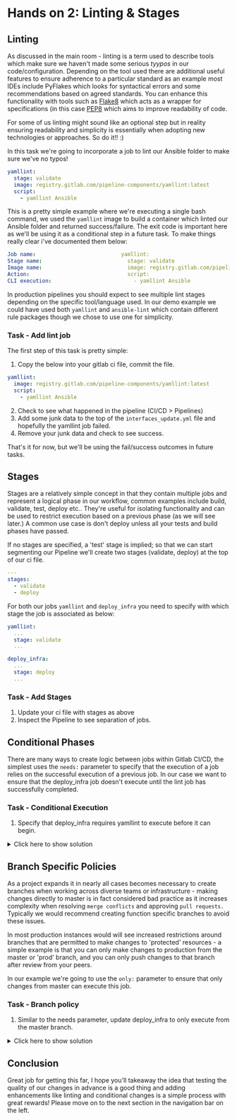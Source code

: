 # Hands on 2: Linting & Stages

## Linting

As discussed in the main room - linting is a term used to describe tools which make sure we haven't made some serious *tyypos* in our code/configuration. Depending on the tool used there are additional useful features to ensure adherence to a particular standard as an example most IDEs include PyFlakes which looks for syntactical errors and some recommendations based on agreed standards. You can enhance this functionality with tools such as [Flake8](https://flake8.pycqa.org/en/latest/index.html#quickstart) which acts as a wrapper for specifications (in this case [PEP8](https://peps.python.org/pep-0008/) which aims to improve readability of code.

For some of us linting might sound like an optional step but in reality ensuring readability and simplicity is essentially when adopting new technologies or approaches. So do it!! :)

In this task we're going to incorporate a job to lint our Ansible folder to make sure we've no typos!

```yml
yamllint:
  stage: validate
  image: registry.gitlab.com/pipeline-components/yamllint:latest
  script:
    - yamllint Ansible
```

This is a pretty simple example where we're executing a single bash command, we used the `yamllint` image to build a container which linted our Ansible folder and returned success/failure. The exit code is important here as we'll be using it as a conditional step in a future task. To make things really clear i've documented them below:

```yml
Job name:                           yamllint:
Stage name:                           stage: validate
Image name:                           image: registry.gitlab.com/pipeline-components/yamllint:latest
Action:                               script:
CLI execution:                          - yamllint Ansible
```

In production pipelines you should expect to see multiple lint stages depending on the specific tool/language used. In our demo example we could have used both `yamllint` and `ansible-lint` which contain different rule packages though we chose to use one for simplicity.

### Task - Add lint job

The first step of this task is pretty simple:

1. Copy the below into your gitlab ci file, commit the file.

```yml
yamllint:
  image: registry.gitlab.com/pipeline-components/yamllint:latest
  script:
    - yamllint Ansible
```

2. Check to see what happened in the pipeline (CI/CD > Pipelines)
3. Add some junk data to the top of the `interfaces_update.yml` file and hopefully the yamllint job failed.
4. Remove your junk data and check to see success.

That's it for now, but we'll be using the fail/success outcomes in future tasks.

## Stages

Stages are a relatively simple concept in that they contain multiple jobs and represent a logical phase in our workflow, common examples include build, validate, test, deploy etc.. They're useful for isolating functionality and can be used to restrict execution based on a previous phase (as we will see later.) A common use case is don't deploy unless all your tests and build phases have passed.

If no stages are specified, a 'test' stage is implied; so that we can start segmenting our Pipeline we'll create two stages (validate, deploy) at the top of our ci file.

```yml
---
stages:
  - validate
  - deploy
```

For both our jobs `yamllint` and `deploy_infra` you need to specify with which stage the job is associated as below:

```yml
yamllint:
  ...
  stage: validate
  ...

deploy_infra:
  ...
  stage: deploy
  ...
```

### Task - Add Stages

1. Update your ci file with stages as above
2. Inspect the Pipeline to see separation of jobs.

## Conditional Phases

There are many ways to create logic between jobs within Gitlab CI/CD, the simplest uses the `needs:` parameter to specify that the execution of a job relies on the successful execution of a previous job. In our case we want to ensure that the deploy_infra job doesn't execute until the lint job has successfully completed.

### Task - Conditional Execution

1. Specify that deploy_infra requires yamllint to execute before it can begin.

<details><summary>Click here to show solution</summary>

```yml linenums="1" title="Conditional Execution"
deploy_infra:
  stage: deploy
  script:
    - cd Ansible
    - ansible-playbook -i inventory -e 'devices=all' playbooks/interface_update.yml
  needs: 
    - yamllint    
```

</details>

## Branch Specific Policies

As a project expands it in nearly all cases becomes necessary to create branches when working across diverse teams or infrastructure - making changes directly to master is in fact considered bad practice as it increases complexity when resolving `merge conflicts` and approving `pull requests.` Typically we would recommend creating function specific branches to avoid these issues.

In most production instances would will see increased restrictions around branches that are permitted to make changes to 'protected' resources - a simple example is that you can only make changes to production from the master or 'prod' branch, and you can only push changes to that branch after review from your peers.

In our example we're going to use the `only:` parameter to ensure that only changes from master can execute this job.

### Task - Branch policy

1. Similar to the needs parameter, update deploy_infra to only execute from the master branch.

<details><summary>Click here to show solution</summary>

```yml linenums="1" title="Conditional Execution"
deploy_infra:
  stage: deploy
  script:
    - cd Ansible
    - ansible-playbook -i inventory -e 'devices=all' playbooks/interface_update.yml
  needs: 
    - yamllint    
  only:
    - master
```

</details>

## Conclusion

Great job for getting this far, I hope you'll takeaway the idea that testing the quality of our changes in advance is a good thing and adding enhancements like linting and conditional changes is a simple process with great rewards! Please move on to the next section in the navigation bar on the left.
